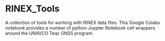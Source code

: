 # RINEX_Tools
A collection of tools for working with RINEX data files. This Google Colabs notebook provides a number of python Juypter Notebook cell wrappers around the UNAVCO Teqc GNSS program. 
